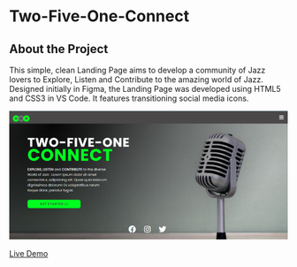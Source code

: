 # Two-Five-One-Connect

## About the Project

This simple, clean Landing Page aims to develop a community of Jazz lovers to Explore, Listen and Contribute to the amazing world of Jazz. Designed initially in Figma, the Landing Page was developed using HTML5 and CSS3 in VS Code. It features transitioning social media icons.

![Two Five One Screenshot](images/Two_five_one_Screenshot.jpg)

[Live Demo](http://two-five-one-connect.42web.io/?i=1)

